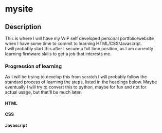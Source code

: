 # mysite

## Description
This is where I will have my WIP self developed personal portfolio/website when I have some time to commit to learning HTML/CSS/Javascript.  
I will probably start this after I secure a full time position, as I am currently learning firmware skills to get a job that interests me. 

### Progression of learning
As I will be trying to develop this from scratch I will probably follow the standard process of learning the steps, listed in the headings below. 
Maybe eventually I will try to convert this to python, maybe for fun and not for actual usage, but that'll be much later.

#### HTML

#### CSS

#### Javascript
